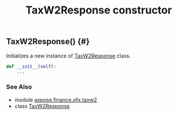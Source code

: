 ﻿---
title: TaxW2Response constructor
second_title: Aspose.Finance for Python via .NET API References
description: 
type: docs
weight: 10
url: /python-net/aspose.finance.ofx.taxw2/taxw2response/__init__/
is_root: false
---

## TaxW2Response() {#}

Initializes a new instance of [TaxW2Response](/finance/python-net/aspose.finance.ofx.taxw2/taxw2response) class.



```python
def __init__(self):
    ...
```





### See Also
* module [aspose.finance.ofx.taxw2](../../)
* class [TaxW2Response](/finance/python-net/aspose.finance.ofx.taxw2/taxw2response)
